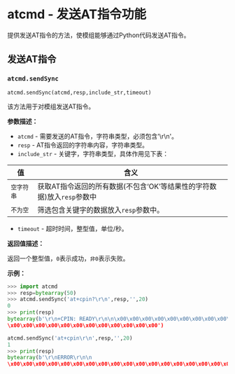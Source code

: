# atcmd - 发送AT指令功能

提供发送AT指令的方法，使模组能够通过Python代码发送AT指令。



## 发送AT指令

### `atcmd.sendSync`

```
atcmd.sendSync(atcmd,resp,include_str,timeout)
```

该方法用于对模组发送AT指令。

**参数描述：**

* `atcmd` - 需要发送的AT指令，字符串类型，必须包含'\r\n'。
* `resp` - AT指令返回的字符串内容，字符串类型。
* `include_str` - 关键字，字符串类型，具体作用见下表：

| 值         | 含义                                                         |
| ---------- | ------------------------------------------------------------ |
| `空字符串` | 获取AT指令返回的所有数据(不包含‘OK’等结果性的字符数据)放入`resp`参数中 |
| `不为空`   | 筛选包含关键字的数据放入`resp`参数中。                       |

* `timeout` - 超时时间，整型值，单位/秒。

**返回值描述：**

返回一个整型值，`0`表示成功，`非0`表示失败。

**示例：**

```python
>>> import atcmd
>>> resp=bytearray(50)
>>> atcmd.sendSync('at+cpin?\r\n',resp,'',20)
0
>>> print(resp)
bytearray(b'\r\n+CPIN: READY\r\n\n\x00\x00\x00\x00\x00\x00\x00\x00\x00\x00\x00\x00\x00\x00\x00\x00\x00\x00\x00\x00\x00
\x00\x00\x00\x00\x00\x00\x00\x00\x00\x00\x00\x00')

atcmd.sendSync('at+cpin\r\n',resp,'',20)
1
>>> print(resp)
bytearray(b'\r\nERROR\r\n\n
\x00\x00\x00\x00\x00\x00\x00\x00\x00\x00\x00\x00\x00\x00\x00\x00\x00\x00\x00\x00\x00\x00\x00\x00\x00\x00\x00\x00\x00\x00\x00\x00\x00\x00\x00\x00\x00\x00\x00\x00')
```
